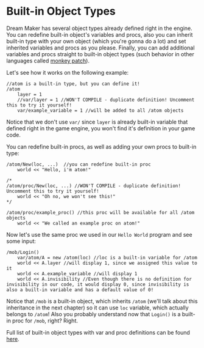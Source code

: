 # Built-in Object Types
Dream Maker has several object types already defined right in the engine. You can redefine built-in object's variables and procs, also you can inherit built-in type with your own object (which you're gonna do a lot) and set inherited variables and procs as you please. Finally, you can add additional variables and procs straight to built-in object types (such behavior in other languages called [monkey patch](https://en.wikipedia.org/wiki/Monkey_patch)). 

Let's see how it works on the following example:

```dm
//atom is a built-in type, but you can define it!
/atom 
	layer = 1
	//var/layer = 1 //WON'T COMPILE - duplicate definition! Uncomment this to try it yourself!
	var/example_variable = 1 //will be added to all /atom objects
```

Notice that we don't use `var/` since `layer` is already built-in variable that defined right in the game engine, you won't find it's definition in your game code.

You can redefine built-in procs, as well as adding your own procs to built-in type:
```dm
/atom/New(loc, ...)  //you can redefine built-in proc
	world << "Hello, i'm atom!"

/*
/atom/proc/New(loc, ...) //WON'T COMPILE - duplicate definition! Uncomment this to try it yourself!
	world << "Oh no, we won't see this!"
*/

/atom/proc/example_proc() //this proc will be available for all /atom objects
	world << "We called an example proc on atom!"
```

Now let's use the same proc we used in our `Hello World` program and see some input:
```dm
/mob/Login()
	var/atom/A = new /atom(loc) //loc is a built-in variable for /atom
	world << A.layer //will display 1, since we assigned this value to it
	world << A.example_variable //will display 1
	world << A.invisibility //Even though there is no definition for invisibility in our code, it would display 0, since invisibility is also a built-in variable and has a default value of 0!
```

Notice that `/mob` is a built-in object, which inherits `/atom` (we'll talk about this inheritance in the next chapter) so it can use `loc` variable, which actually belongs to `/atom`! Also you probably understand now that `Login()` is a built-in proc for `/mob`, right? Right.

Full list of built-in object types with var and proc definitions can be found [here](http://www.byond.com/docs/ref/index.html).
